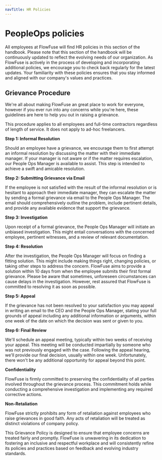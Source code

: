 ```yaml
---
navTitle: HR Policies
---
```


# PeopleOps policies

All employees at FlowFuse will find HR policies in this section of the handbook. Please note that this section of the handbook will be continuously updated to reflect the evolving needs of our organization. As FlowFuse is actively in the process of developing and incorporating additional policies, we encourage you to check back regularly for the latest updates. Your familiarity with these policies ensures that you stay informed and aligned with our company's values and practices.

## Grievance Procedure

We're all about making FlowFuse an great place to work for everyone, however if you ever run into any concerns while you're here, these guidelines are here to help you out in raising a grievance. 

This procedure applies to all employees and full-time contractors regardless of length of service. It does not apply to ad-hoc freelancers.

**Step 1: Informal Resolution**

Should an employee have a grievance, we encourage them to first attempt an informal resolution by discussing the matter with their immediate manager. If your manager is not aware or if the matter requires escalation, our People Ops Manager is available to assist. This step is intended to achieve a swift and amicable resolution.

**Step 2: Submitting Grievance via Email**

If the employee is not satisfied with the result of the informal resolution or is hesitant to approach their immediate manager, they can escalate the matter by sending a formal grievance via email to the People Ops Manager. The email should comprehensively outline the problem, include pertinent details, and provide any available evidence that support the grievance.

**Step 3: Investigation**

Upon receipt of a formal grievance, the People Ops Manager will initiate an unbiased investigation. This might entail conversations with the concerned employee, pertinent witnesses, and a review of relevant documentation.

**Step 4: Resolution**

After the investigation, the People Ops Manager will focus on finding a fitting solution. This might include making things right, changing policies, or taking other steps to address the concern. FlowFuse aims to provide a solution within 10 days from when the employee submits their first formal grievance. Please be aware that sometimes, unforeseen circumstances can cause delays in the investigation. However, rest assured that FlowFuse is committed to resolving it as soon as possible.

**Step 5: Appeal**

If the grievance has not been resolved to your satisfaction you may appeal in writing an email to the CEO and the People Ops Manager, stating your full grounds of appeal including any additional information or arguments, within one week of the date on which the decision was sent or given to you.

**Step 6: Final Review**

We'll schedule an appeal meeting, typically within two weeks of receiving your appeal. This meeting will be conducted impartially by someone who was not previously engaged with the case. Following the appeal hearing, we'll provide our final decision, usually within one week. Unfortunately, there won't be any additional opportunity for appeal beyond this point.

**Confidentiality**

FlowFuse is firmly committed to preserving the confidentiality of all parties involved throughout the grievance process. This commitment holds while conducting a comprehensive investigation and implementing any required corrective actions.

**Non-Retaliation**

FlowFuse strictly prohibits any form of retaliation against employees who raise grievances in good faith. Any acts of retaliation will be treated as distinct violations of company policy.

This Grievance Policy is designed to ensure that employee concerns are treated fairly and promptly. FlowFuse is unwavering in its dedication to fostering an inclusive and respectful workplace and will consistently refine its policies and practices based on feedback and evolving industry standards.
